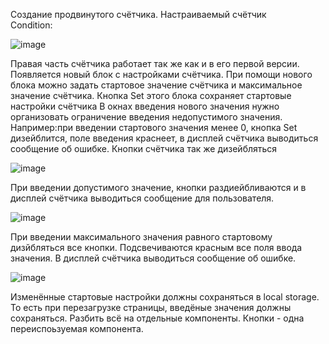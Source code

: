 Создание продвинутого счётчика. Настраиваемый счётчик  
Condition:

![image](https://user-images.githubusercontent.com/104061104/206427937-1c62c3d5-d382-427c-aba8-8e347f4ab7f4.png)

Правая часть счётчика работает так же как и в его первой версии. Появляется новый блок с настройками счётчика. При помощи нового блока можно задать стартовое значение счётчика и максимальное значение счётчика. Кнопка Set этого блока сохраняет стартовые настройки счётчика В окнах введения нового значения нужно организовать ограничение введения недопустимого значения. Например:при введении стартового значения менее 0, кнопка Set дизейблится, поле введения краснеет, в дисплей счётчика выводиться сообщение об ошибке. Кнопки счётчика так же дизейбляться

![image](https://user-images.githubusercontent.com/104061104/206433390-f3496327-d182-4fd7-9188-577671b87795.png)

При введении допустимого значение, кнопки раздиейбливаются и в дисплей счётчика выводиться сообщение для пользователя.

![image](https://user-images.githubusercontent.com/104061104/206433755-2b8be024-aff4-47c3-b525-24c19e983484.png)

При введении максимального значения равного стартовому дизйбляться все кнопки. Подсвечиваются красным все поля ввода значения. В дисплей счётчика выводиться сообщение об ошибке.

![image](https://user-images.githubusercontent.com/104061104/206434115-760d559e-594c-477d-81d4-dd187e575f2f.png)

Изменённые стартовые настройки должны сохраняться в local storage. То есть при перезагрузке страницы, введёные значения должны сохраняться.
Разбить всё на отдельные компоненты. Кнопки - одна переиспоьзуемая компонента.

